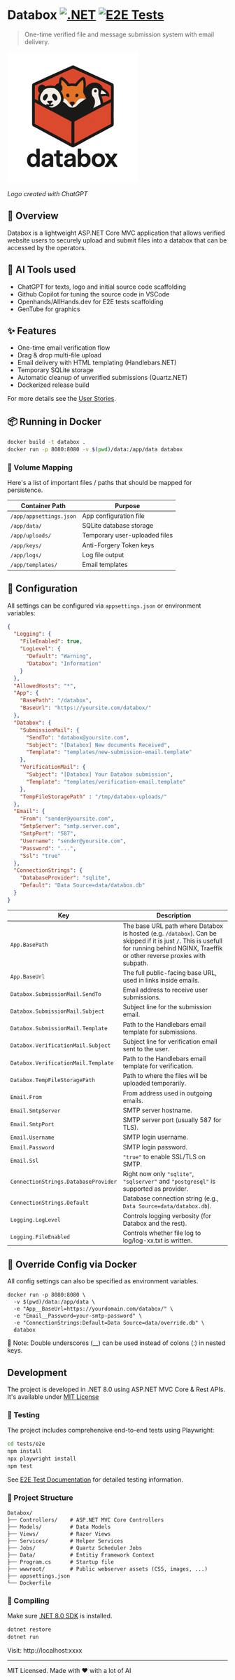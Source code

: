 # Databox [![.NET](https://github.com/knom/databox/actions/workflows/dotnet.yml/badge.svg)](https://github.com/knom/databox/actions/workflows/dotnet.yml) [![E2E Tests](https://github.com/knom/databox/actions/workflows/e2e-tests.yml/badge.svg?branch=main)](https://github.com/knom/databox/actions/workflows/e2e-tests.yml)

> One-time verified file and message submission system with email delivery.

![databox logo](databox-logo.png)

*Logo created with ChatGPT*

## 🚀 Overview

Databox is a lightweight ASP.NET Core MVC application that allows verified website users to securely upload and submit files into a databox that can be accessed by the operators.

## 🤖 AI Tools used
- ChatGPT for texts, logo and initial source code scaffolding
- Github Copilot for tuning the source code in VSCode
- Openhands/AllHands.dev for E2E tests scaffolding
- GenTube for graphics

## ✨ Features

- One-time email verification flow
- Drag & drop multi-file upload
- Email delivery with HTML templating (Handlebars.NET)
- Temporary SQLite storage
- Automatic cleanup of unverified submissions (Quartz.NET)
- Dockerized release build

For more details see the [User Stories](USERSTORIES.md).

## 📦 Running in Docker

```bash
docker build -t databox .
docker run -p 8080:8080 -v $(pwd)/data:/app/data databox
```

### 📁 Volume Mapping
Here's a list of important files / paths that should be mapped for persistence.

| Container Path          | Purpose                 |
| ----------------------- | ----------------------- |
| `/app/appsettings.json` | App configuration file  |
| `/app/data/`            | SQLite database storage |
| `/app/uploads/`         | Temporary user-uploaded files |
| `/app/keys/`            | Anti-Forgery Token keys |
| `/app/logs/`            | Log file output         |
| `/app/templates/`       | Email templates         |


## 🔧 Configuration

All settings can be configured via `appsettings.json` or environment variables:

```json
{
  "Logging": {
    "FileEnabled": true,
    "LogLevel": {
      "Default": "Warning",
      "Databox": "Information"
    }
  },
  "AllowedHosts": "*",
  "App": {
    "BasePath": "/databox",
    "BaseUrl": "https://yoursite.com/databox/"
  },
  "Databox": {
    "SubmissionMail": {
      "SendTo": "databox@yoursite.com",
      "Subject": "[Databox] New documents Received",
      "Template": "templates/new-submission-email.template"
    },
    "VerificationMail": {
      "Subject": "[Databox] Your Databox submission",
      "Template": "templates/verification-email.template"
    },
    "TempFileStoragePath" : "/tmp/databox-uploads/"
  },
  "Email": {
    "From": "sender@yoursite.com",
    "SmtpServer": "smtp.server.com",
    "SmtpPort": "587",
    "Username": "sender@yoursite.com",
    "Password": "...",
    "Ssl": "true"
  },
  "ConnectionStrings": {
    "DatabaseProvider": "sqlite",
    "Default": "Data Source=data/databox.db"
  }
}
```

| Key                                  | Description                                                      |
| ------------------------------------ | ---------------------------------------------------------------- |
| `App.BasePath`                       | The base URL path where Databox is hosted (e.g. `/databox`). Can be skipped if it is just `/`. This is usefull for running behind NGINX, Traeffik or other reverse proxies with subpath. |
| `App.BaseUrl`                        | The full public-facing base URL, used in links inside emails.    |
| `Databox.SubmissionMail.SendTo`      | Email address to receive user submissions.                       |
| `Databox.SubmissionMail.Subject`     | Subject line for the submission email.                           |
| `Databox.SubmissionMail.Template`    | Path to the Handlebars email template for submissions.           |
| `Databox.VerificationMail.Subject`   | Subject line for verification email sent to the user.            |
| `Databox.VerificationMail.Template`  | Path to the Handlebars email template for verification.          |
| `Databox.TempFileStoragePath`        | Path to where the files will be uploaded temporarily.
| `Email.From`                         | From address used in outgoing emails.                            |
| `Email.SmtpServer`                   | SMTP server hostname.                                            |
| `Email.SmtpPort`                     | SMTP server port (usually 587 for TLS).                          |
| `Email.Username`                     | SMTP login username.                                             |
| `Email.Password`                     | SMTP login password.                                             |
| `Email.Ssl`                          | `"true"` to enable SSL/TLS on SMTP.                              |
| `ConnectionStrings.DatabaseProvider` | Right now only `"sqlite"`, `"sqlserver"` and `"postgresql"` is supported as  provider.                       |
| `ConnectionStrings.Default`          | Database connection string (e.g., `Data Source=data/databox.db`). |
| `Logging.LogLevel`                   | Controls logging verbosity (for Databox and the rest).                                      |
| `Logging.FileEnabled`                   | Controls whether file log to log/log-xx.txt is written.       |


## 🐳 Override Config via Docker
All config settings can also be specified as environment variables.
```
docker run -p 8080:8080 \
  -v $(pwd)/data:/app/data \
  -e "App__BaseUrl=https://yourdomain.com/databox/" \
  -e "Email__Password=your-smtp-password" \
  -e "ConnectionStrings:Default=Data Source=data/override.db" \
  databox
```
🔐 Note: Double underscores (__) can be used instead of colons (:) in nested keys.

## Development

The project is developed in .NET 8.0 using ASP.NET MVC Core & Rest APIs.
It's available under [MIT License](LICENSE)

### 🧪 Testing

The project includes comprehensive end-to-end tests using Playwright:

```bash
cd tests/e2e
npm install
npx playwright install
npm test
```

See [E2E Test Documentation](tests/e2e/README.md) for detailed testing information.

### 📁 Project Structure

```
Databox/
├── Controllers/    # ASP.NET MVC Core Controllers
├── Models/         # Data Models
├── Views/          # Razor Views
├── Services/       # Helper Services
├── Jobs/           # Quartz Scheduler Jobs
├── Data/           # Entitiy Framework Context
├── Program.cs      # Startup file
├── wwwroot/        # Public webserver assets (CSS, images, ...)
├── appsettings.json
└── Dockerfile
```

### 🧪 Compiling

Make sure [.NET 8.0 SDK](https://dotnet.microsoft.com/en-us/download/dotnet/8.0) is installed.

```bash
dotnet restore
dotnet run
```

Visit: http\://localhost:xxxx

---

MIT Licensed. Made with ❤️ with a lot of AI
